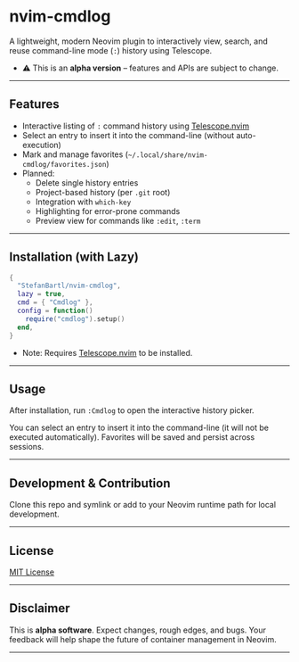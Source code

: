 # nvim-cmdlog

A lightweight, modern Neovim plugin to interactively view, search, and reuse command-line mode (`:`) history using Telescope.

- ⚠️ This is an **alpha version** – features and APIs are subject to change.

---

## Features

- Interactive listing of `:` command history using [Telescope.nvim](https://github.com/nvim-telescope/telescope.nvim)
- Select an entry to insert it into the command-line (without auto-execution)
- Mark and manage favorites (`~/.local/share/nvim-cmdlog/favorites.json`)
- Planned:
  - Delete single history entries
  - Project-based history (per `.git` root)
  - Integration with `which-key`
  - Highlighting for error-prone commands
  - Preview view for commands like `:edit`, `:term`

---

## Installation (with Lazy)

```lua
{
  "StefanBartl/nvim-cmdlog",
  lazy = true,
  cmd = { "Cmdlog" },
  config = function()
    require("cmdlog").setup()
  end,
}
```

- Note: Requires [Telescope.nvim](https://github.com/nvim-telescope/telescope.nvim) to be installed.

---

## Usage

After installation, run `:Cmdlog` to open the interactive history picker.

You can select an entry to insert it into the command-line (it will not be executed automatically).
Favorites will be saved and persist across sessions.

---

## Development & Contribution

Clone this repo and symlink or add to your Neovim runtime path for local development.

---

## License

[MIT License](./LICENSE)

---

## Disclaimer

This is **alpha software**. Expect changes, rough edges, and bugs.
Your feedback will help shape the future of container management in Neovim.

---

